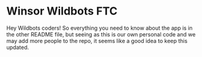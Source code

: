 # Winsor Wildbots FTC
Hey Wildbots coders! So everything you need to know about the app is in the other README file, but seeing as this is our own personal code and we may add more people to the repo, it seems like a good idea to keep this updated.

